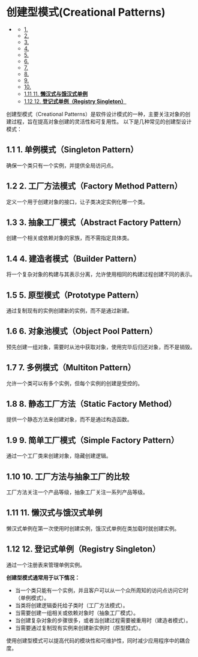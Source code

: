 #  创建型模式(Creational Patterns)

<!-- TOC START -->
- [ ](#1-1-1-1-1-1-1-创建型模式creational-patterns)
  - [1. ](#11-1-单例模式singleton-pattern)
  - [2. ](#12-2-工厂方法模式factory-method-pattern)
  - [3. ](#13-3-抽象工厂模式abstract-factory-pattern)
  - [4. ](#14-4-建造者模式builder-pattern)
  - [5. ](#15-5-原型模式prototype-pattern)
  - [6. ](#16-6-对象池模式object-pool-pattern)
  - [7. ](#17-7-多例模式multiton-pattern)
  - [8. ](#18-8-静态工厂方法static-factory-method)
  - [9. ](#19-9-简单工厂模式simple-factory-pattern)
  - [10. ](#110-10-工厂方法与抽象工厂的比较)
  - [1.11 11. **懒汉式与饿汉式单例**](#111-11-懒汉式与饿汉式单例)
  - [1.12 12. **登记式单例（Registry Singleton）**](#112-12-登记式单例registry-singleton)
<!-- TOC END -->

创建型模式（Creational Patterns）是软件设计模式的一种，主要关注对象的创建过程，旨在提高对象创建的灵活性和可复用性。
以下是几种常见的创建型设计模式：

## 1.1 1. **单例模式（Singleton Pattern）**

确保一个类只有一个实例，并提供全局访问点。

## 1.2 2. **工厂方法模式（Factory Method Pattern）**

定义一个用于创建对象的接口，让子类决定实例化哪一个类。

## 1.3 3. **抽象工厂模式（Abstract Factory Pattern）**

创建一个相关或依赖对象的家族，而不需指定具体类。

## 1.4 4. **建造者模式（Builder Pattern）**

将一个复杂对象的构建与其表示分离，允许使用相同的构建过程创建不同的表示。

## 1.5 5. **原型模式（Prototype Pattern）**

通过复制现有的实例创建新的实例，而不是通过新建。

## 1.6 6. **对象池模式（Object Pool Pattern）**

预先创建一组对象，需要时从池中获取对象，使用完毕后归还对象，而不是销毁。

## 1.7 7. **多例模式（Multiton Pattern）**

允许一个类可以有多个实例，但每个实例的创建是受控的。

## 1.8 8. **静态工厂方法（Static Factory Method）**

提供一个静态方法来创建对象，而不是通过构造函数。

## 1.9 9. **简单工厂模式（Simple Factory Pattern）**

通过一个工厂类来创建对象，隐藏创建逻辑。

## 1.10 10. **工厂方法与抽象工厂的比较**

工厂方法关注一个产品等级，抽象工厂关注一系列产品等级。

## 1.11 11. **懒汉式与饿汉式单例**

懒汉式单例在第一次使用时创建实例，饿汉式单例在类加载时就创建实例。

## 1.12 12. **登记式单例（Registry Singleton）**

通过一个注册表来管理单例实例。

**创建型模式通常用于以下情况：**

- 当一个类只能有一个实例，并且客户可以从一个众所周知的访问点访问它时（单例模式）。
- 当类将创建逻辑委托给子类时（工厂方法模式）。
- 当需要创建一组相关或依赖对象时（抽象工厂模式）。
- 当创建复杂对象的步骤很多，或者当创建过程需要被重用时（建造者模式）。
- 当需要通过复制现有实例来创建新实例时（原型模式）。

使用创建型模式可以提高代码的模块性和可维护性，同时减少应用程序中的耦合度。

